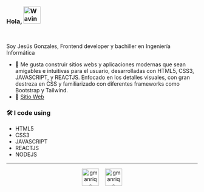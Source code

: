 ### Hola, <img src="https://raw.githubusercontent.com/nixin72/nixin72/master/wave.gif" alt="Waving hand animated gif" height="45" width="45" />

<br />

Soy Jesús Gonzales, Frontend developer y bachiller en Ingeniería Informática

- 🌱 Me gusta construir sitios webs y aplicaciones modernas que sean amigables e intuitivas para el usuario, desarrolladas con HTML5, CSS3, JAVASCRIPT, y REACTJS. Enfocado en los detalles visuales, con gran destreza en CSS y familiarizado con diferentes frameworks como Bootstrap y Tailwind.
- 💬 [Sitio Web](https://myportfolio-gmanriqe.vercel.app/)

### 🛠 I code using

- HTML5
- CSS3
- JAVASCRIPT
- REACTJS
- NODEJS

<hr>

<p align="center">
<a href="https://www.linkedin.com/in/gmanriqe/" target="_blank"><img align="center" src="https://img.icons8.com/cute-clipart/64/000000/linkedin.png" alt="gmanriqe" height="45" width="45" /></a>&nbsp;&nbsp;&nbsp;
<a href="https://twitter.com/gmanriqe" target="_blank"><img align="center" src="https://img.icons8.com/cute-clipart/64/000000/twitter.png" alt="gmanriqe" height="45" width="45" /></a>
</p>